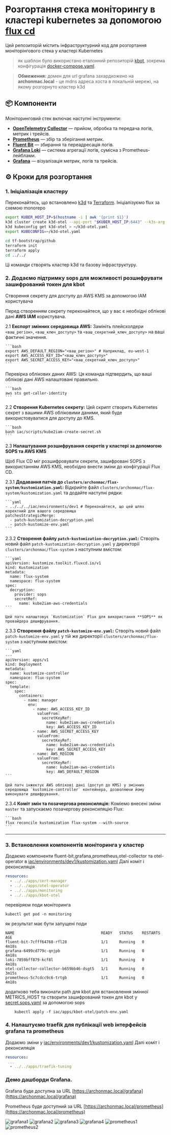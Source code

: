 # Розгортання стека моніторингу  в кластері kubernetes за допомогою [flux cd](https://fluxcd.io) 

Цей репозиторій містить інфраструктурний код для розгортання моніторінгового стека у кластері Kubernetes
> як шаблон було використано еталонний репозиторій [kbot](https://github.com/den-vasyliev/kbot/tree/opentelemetry/), 
> зокрема конфігурація [docker-compose.yaml](https://github.com/den-vasyliev/kbot/blob/opentelemetry/otel/docker-compose.yaml).


> **Обмеження:** домен для url grafana захардкожено на **archonmac.local** - це mdns адреса хоста в локальній мережі, 
> на якому розгорнуто кластер k3d
## 📦 Компоненти

Моніторинговий стек включає наступні інструменти:

- **[OpenTelemetry Collector](https://opentelemetry.io/docs/collector/)** — прийом, обробка та передача логів, метрик і трейсів.
- **[Prometheus](https://prometheus.io/)** — збір та зберігання метрик.
- **[Fluent Bit](https://fluentbit.io/)** — збирання та переадресація логів.
- **[Grafana Loki](https://grafana.com/oss/loki/)** — система агрегації логів, сумісна з Prometheus-лейблами.
- **[Grafana](https://grafana.com/)** — візуалізація метрик, логів та трейсів.


## ⚙️ Кроки для розгортання

### 1. Ініціалізація кластеру

Переконайтесь, що встановлено [k3d](https://k3d.io/) та [Terraform](https://www.terraform.io/).
Ініціалізуємо flux за схемою monorepo
```bash
export KUBER_HOST_IP=$(hostname -i | awk '{print $1}')
k3d cluster create k3d-otel --api-port "$KUBER_HOST_IP:6443" --k3s-arg "--tls-san=$KUBER_HOST_IP@server:0" --k3s-arg "--tls-san=$(hostname -s).local@server:0" -p "443:443@loadbalancer" -a 3
k3d kubeconfig get k3d-otel > ~/k3d-otel.yaml
export KUBECONFIG=~/k3d-otel.yaml

cd tf-bootstrap/github
terraform init
terraform apply 
cd ../../
```

Ці команди створять кластер k3d та базову інфраструктуру.

### 2. Додаємо підтримку sops для можливості розшифрувати зашифрований токен для kbot

Створення секрету для доступу до AWS KMS за допомогою IAM користувача

Перед створенням секрету переконайтеся, що у вас є необхідні облікові дані **AWS IAM** користувача.

2.1  **Експорт змінних середовища AWS:**
    Замініть плейсхолдери `<ваш_регіон>`, `<ваш_ключ_доступу>` та `<ваш_секретний_ключ_доступу>` на ваші фактичні значення.

    ```bash
    export AWS_DEFAULT_REGION="<ваш_регіон>" # Наприклад, eu-west-1
    export AWS_ACCESS_KEY_ID="<ваш_ключ_доступу>"
    export AWS_SECRET_ACCESS_KEY="<ваш_секретний_ключ_доступу>"
    ```

Перевірка облікових даних AWS:
    Ця команда підтвердить, що ваші облікові дані AWS налаштовані правильно.

    ```bash
    aws sts get-caller-identity
    ```

2.2 **Створення Kubernetes секрету:**
    Цей скрипт створить Kubernetes секрет з вашими AWS обліковими даними, який буде використовуватися для доступу до KMS.

    ```bash
    bash iac/scripts/kube2iam-create-secret.sh
    ```
2.3 **Налаштування розшифрування секретів у кластері за допомогою SOPS та AWS KMS**

Щоб Flux CD міг розшифровувати секрети, зашифровані SOPS з використанням AWS KMS, необхідно внести зміни до конфігурації Flux CD.

2.3.1  **Додавання патчів до `clusters/archonmac/flux-system/kustomization.yaml`:**
    Відкрийте файл `clusters/archonmac/flux-system/kustomization.yaml` та додайте наступні рядки:

    ```yaml
    - ../../../iac/environments/dev1 # Переконайтеся, що цей шлях коректний для вашого середовища
    patchesStrategicMerge:
      - patch-kustomization-decryption.yaml
      - patch-kustomize-env.yaml
    ```

2.3.2  **Створення файлу `patch-kustomization-decryption.yaml`:**
    Створіть новий файл `patch-kustomization-decryption.yaml` у директорії `clusters/archonmac/flux-system` з наступним вмістом:

    ```yaml
    apiVersion: kustomize.toolkit.fluxcd.io/v1
    kind: Kustomization
    metadata:
      name: flux-system
      namespace: flux-system
    spec:
      decryption:
        provider: sops
        secretRef:
          name: kube2iam-aws-credentials
    ```

    Цей патч налаштовує `Kustomization` Flux для використання **SOPS** як провайдера дешифрування.

2.3.3  **Створення файлу `patch-kustomize-env.yaml`:**
    Створіть новий файл `patch-kustomize-env.yaml` у тій же директорії `clusters/archonmac/flux-system` з наступним вмістом:

    ```yaml
    ---
    apiVersion: apps/v1
    kind: Deployment
    metadata:
      name: kustomize-controller
      namespace: flux-system
    spec:
      template:
        spec:
          containers:
            - name: manager
              env:
                - name: AWS_ACCESS_KEY_ID
                  valueFrom:
                    secretKeyRef:
                      name: kube2iam-aws-credentials
                      key: AWS_ACCESS_KEY_ID
                - name: AWS_SECRET_ACCESS_KEY
                  valueFrom:
                    secretKeyRef:
                      name: kube2iam-aws-credentials
                      key: AWS_SECRET_ACCESS_KEY
                - name: AWS_REGION
                  valueFrom:
                    secretKeyRef:
                      name: kube2iam-aws-credentials
                      key: AWS_DEFAULT_REGION
    ```

    Цей патч інжектує AWS облікові дані (доступ до KMS) у змінних середовища `kustomize-controller` контейнера, дозволяючи йому виконувати дешифрування.

2.3.4  **Коміт змін та позачергова реконсиляція:**
    Коміемо внесені зміни  `master`  та запускаємо позачергову реконсиляцію Flux:

    ```bash
    flux reconcile kustomization flux-system --with-source
    ```

-----

### 3. Встановлення компонентів моніторинга у кластер
Додаємо компоненти fluent-bit,grafana,prometheus,otel-collector та otel-operator в [iac/environments/dev1/kustomization.yaml](iac/environments/dev1/kustomization.yaml) 
Далі коміт і реконсиляція
```yaml
resources:
  - ../../apps/cert-manager
  - ../../apps/otel-operator
  - ../../apps/monitoring
  - ../../apps/kbot-otel
```
перевіряєм  поди моніторинга
```shell
kubectl get pod -n monitoring
```
як результат має бути запущені поди
```text
NAME                                      READY   STATUS    RESTARTS   AGE
fluent-bit-7cfff64768-rfl28               1/1     Running   0          4m18s
grafana-6499cd779c-qnjpb                  1/1     Running   0          4m18s
loki-7859bff879-kcf8l                     1/1     Running   0          4m18s
otel-collector-collector-b659bb46-dsgt5   1/1     Running   0          3m15s
prometheus-5c7cdcc9c6-trtgb               1/1     Running   0          4m18s
```
додатково теба виконати path для kbot для встановлення змінної METRICS_HOST 
та створити зашифрований токен для kbot у [secret.sops.yaml](iac/apps/kbot-otel/secret.sops.yaml) за допомогою sops
```shell
    kubectl apply -f iac/apps/kbot-otel/patch-env.yaml
```

### 4. Налаштуємо traefik для публікації web інтерфейсів grafana та prometheus
Додаємо зміни у [iac/environments/dev1/kustomization.yaml](iac/environments/dev1/kustomization.yaml)
Далі коміт і реконсиляція
```yaml
resources:
 ...
  - ../../apps/traefik-tuning
```

### Демо дашборди Grafana. 
Grafana буде доступна за URL  [https://archonmac.local/grafana](https://archonmac.local/grafana)

Prometheus буде доступний за URL [https://archonmac.local/prometheus](https://archonmac.local/prometheus)


![grafana1](img/grafana1.png)
![grafana2](img/grafana2.png)
![grafana3](img/grafana3.png)
![grafana4](img/grafana4.png)
![prometheus1](img/prometheus1.png)
![prometheus2](img/prometheus2.png)

